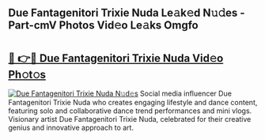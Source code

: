 ## Due Fantagenitori Trixie Nuda Le𝚊k𝚎d N𝚞𝚍es - Part-cmV Photos Vid𝚎o Le𝚊ks Omgfo

# <h2><a href="http://fbfqey.evod.top/?m=Due+Fantagenitori+Trixie+Nuda">🔗 👉🔴 Due Fantagenitori Trixie Nuda Vid𝚎o Ph𝚘t𝚘s</a></h2>

[![Due Fantagenitori Trixie Nuda N𝚞d𝚎s](https://i.imgur.com/8V9OHl7.gif)](http://fbfqey.evod.top/?m=Due+Fantagenitori+Trixie+Nuda)
Social media influencer Due Fantagenitori Trixie Nuda who creates engaging lifestyle and dance content, featuring solo and collaborative dance trend performances and mini vlogs. Visionary artist Due Fantagenitori Trixie Nuda, celebrated for their creative genius and innovative approach to art. 
